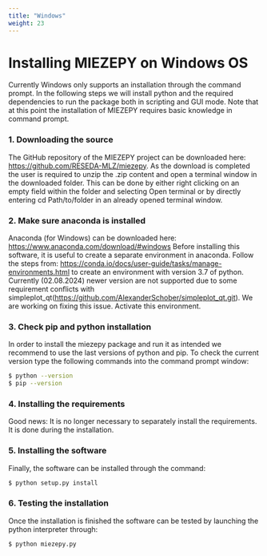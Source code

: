 ```yaml
---
title: "Windows"
weight: 23
---
```


# Installing MIEZEPY on Windows OS

Currently Windows only supports an installation through the command prompt. In the following steps we will install python and the required dependencies to run the package both in scripting and GUI mode. Note that at this point the installation of MIEZEPY requires basic knowledge in command prompt.

### 1. Downloading the source

The GitHub repository of the MIEZEPY project can be downloaded here: https://github.com/RESEDA-MLZ/miezepy. As the download is completed the user is required to unzip the .zip content and open a terminal window in the downloaded folder. This can be done by either right clicking on an empty field within the folder and selecting Open terminal or by directly entering cd Path/to/folder in an already opened terminal window.


### 2. Make sure anaconda is installed

Anaconda (for Windows) can be downloaded here: https://www.anaconda.com/download/#windows
Before installing this software, it is useful to create a separate environment in anaconda. Follow the steps from: https://conda.io/docs/user-guide/tasks/manage-environments.html to create an environment with version 3.7 of python. Currently (02.08.2024) newer version are not supported due to some requirement conflicts with simpleplot_qt(https://github.com/AlexanderSchober/simpleplot_qt.git). We are working on fixing this issue. 
Activate this environment.

### 3. Check pip and python installation

In order to install the miezepy package and run it as intended we recommend to use the last versions of python and pip. To check the current version type the following commands into the command prompt window:
```bash
$ python --version
$ pip --version
```

### 4. Installing the requirements

Good news: It is no longer necessary to separately install the requirements. It is done during the installation.

### 5. Installing the software

Finally, the software can be installed through the command:
```bash
$ python setup.py install
```

### 6. Testing the installation

Once the installation is finished the software can be tested by launching the python interpreter through:

```bash
$ python miezepy.py
```
